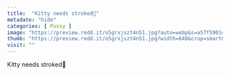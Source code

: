 ```yaml
---
title:  "Kitty needs stroked🥵"
metadate: "hide"
categories: [ Pussy ]
image: "https://preview.redd.it/o5grxjszt4n51.jpg?auto=webp&s=a57f59014b52d7dda80f4e8191ecbf9b0cc567c2"
thumb: "https://preview.redd.it/o5grxjszt4n51.jpg?width=640&crop=smart&auto=webp&s=3727b0b51529419e8e7e137588fa16f6488cbfdc"
visit: ""
---
```

Kitty needs stroked🥵
